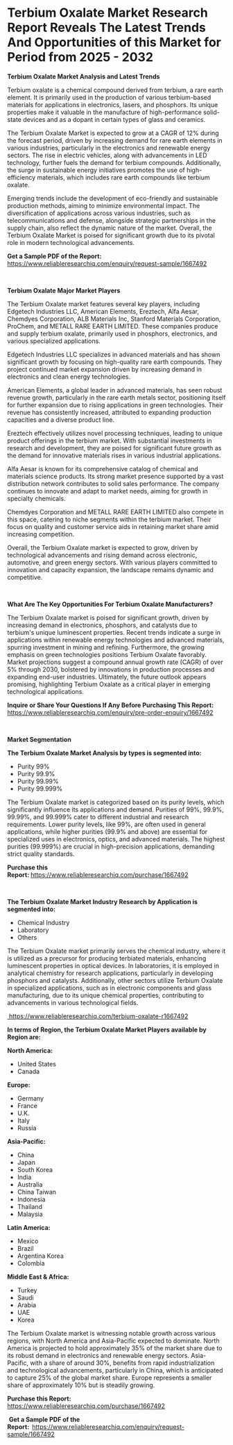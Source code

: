 <p><h1>Terbium Oxalate Market Research Report Reveals The Latest Trends And Opportunities of this Market for Period from 2025 - 2032</h1></p><p><strong>Terbium Oxalate Market Analysis and Latest Trends</strong></p>
<p><p>Terbium oxalate is a chemical compound derived from terbium, a rare earth element. It is primarily used in the production of various terbium-based materials for applications in electronics, lasers, and phosphors. Its unique properties make it valuable in the manufacture of high-performance solid-state devices and as a dopant in certain types of glass and ceramics.</p><p>The Terbium Oxalate Market is expected to grow at a CAGR of 12% during the forecast period, driven by increasing demand for rare earth elements in various industries, particularly in the electronics and renewable energy sectors. The rise in electric vehicles, along with advancements in LED technology, further fuels the demand for terbium compounds. Additionally, the surge in sustainable energy initiatives promotes the use of high-efficiency materials, which includes rare earth compounds like terbium oxalate.</p><p>Emerging trends include the development of eco-friendly and sustainable production methods, aiming to minimize environmental impact. The diversification of applications across various industries, such as telecommunications and defense, alongside strategic partnerships in the supply chain, also reflect the dynamic nature of the market. Overall, the Terbium Oxalate Market is poised for significant growth due to its pivotal role in modern technological advancements.</p></p>
<p><strong>Get a Sample PDF of the Report:&nbsp;</strong> <a href="https://www.reliableresearchiq.com/enquiry/request-sample/1667492?utm_campaign=3511&utm_medium=2&utm_source=Github&utm_content=ia&utm_term=18042025&utm_id=terbium-oxalate">https://www.reliableresearchiq.com/enquiry/request-sample/1667492</a></p>
<p>&nbsp;</p>
<p><strong>Terbium Oxalate Major Market Players</strong></p>
<p><p>The Terbium Oxalate market features several key players, including Edgetech Industries LLC, American Elements, Ereztech, Alfa Aesar, Chemdyes Corporation, ALB Materials Inc, Stanford Materials Corporation, ProChem, and METALL RARE EARTH LIMITED. These companies produce and supply terbium oxalate, primarily used in phosphors, electronics, and various specialized applications.</p><p>Edgetech Industries LLC specializes in advanced materials and has shown significant growth by focusing on high-quality rare earth compounds. They project continued market expansion driven by increasing demand in electronics and clean energy technologies.</p><p>American Elements, a global leader in advanced materials, has seen robust revenue growth, particularly in the rare earth metals sector, positioning itself for further expansion due to rising applications in green technologies. Their revenue has consistently increased, attributed to expanding production capacities and a diverse product line.</p><p>Ereztech effectively utilizes novel processing techniques, leading to unique product offerings in the terbium market. With substantial investments in research and development, they are poised for significant future growth as the demand for innovative materials rises in various industrial applications.</p><p>Alfa Aesar is known for its comprehensive catalog of chemical and materials science products. Its strong market presence supported by a vast distribution network contributes to solid sales performance. The company continues to innovate and adapt to market needs, aiming for growth in specialty chemicals.</p><p>Chemdyes Corporation and METALL RARE EARTH LIMITED also compete in this space, catering to niche segments within the terbium market. Their focus on quality and customer service aids in retaining market share amid increasing competition.</p><p>Overall, the Terbium Oxalate market is expected to grow, driven by technological advancements and rising demand across electronic, automotive, and green energy sectors. With various players committed to innovation and capacity expansion, the landscape remains dynamic and competitive.</p></p>
<p>&nbsp;</p>
<p><strong>What Are The Key Opportunities For Terbium Oxalate Manufacturers?</strong></p>
<p><p>The Terbium Oxalate market is poised for significant growth, driven by increasing demand in electronics, phosphors, and catalysts due to terbium's unique luminescent properties. Recent trends indicate a surge in applications within renewable energy technologies and advanced materials, spurring investment in mining and refining. Furthermore, the growing emphasis on green technologies positions Terbium Oxalate favorably. Market projections suggest a compound annual growth rate (CAGR) of over 5% through 2030, bolstered by innovations in production processes and expanding end-user industries. Ultimately, the future outlook appears promising, highlighting Terbium Oxalate as a critical player in emerging technological applications.</p></p>
<p><strong>Inquire or Share Your Questions If Any Before Purchasing This Report:</strong> <a href="https://www.reliableresearchiq.com/enquiry/pre-order-enquiry/1667492?utm_campaign=3511&utm_medium=2&utm_source=Github&utm_content=ia&utm_term=18042025&utm_id=terbium-oxalate">https://www.reliableresearchiq.com/enquiry/pre-order-enquiry/1667492</a></p>
<p>&nbsp;</p>
<p><strong>Market Segmentation</strong></p>
<p><strong>The Terbium Oxalate Market Analysis by types is segmented into:</strong></p>
<p><ul><li>Purity 99%</li><li>Purity 99.9%</li><li>Purity 99.99%</li><li>Purity 99.999%</li></ul></p>
<p><p>The Terbium Oxalate market is categorized based on its purity levels, which significantly influence its applications and demand. Purities of 99%, 99.9%, 99.99%, and 99.999% cater to different industrial and research requirements. Lower purity levels, like 99%, are often used in general applications, while higher purities (99.9% and above) are essential for specialized uses in electronics, optics, and advanced materials. The highest purities (99.999%) are crucial in high-precision applications, demanding strict quality standards.</p></p>
<p><strong>Purchase this Report:&nbsp;</strong><a href="https://www.reliableresearchiq.com/purchase/1667492?utm_campaign=3511&utm_medium=2&utm_source=Github&utm_content=ia&utm_term=18042025&utm_id=terbium-oxalate">https://www.reliableresearchiq.com/purchase/1667492</a></p>
<p>&nbsp;</p>
<p><strong>The Terbium Oxalate Market Industry Research by Application is segmented into:</strong></p>
<p><ul><li>Chemical Industry</li><li>Laboratory</li><li>Others</li></ul></p>
<p><p>The Terbium Oxalate market primarily serves the chemical industry, where it is utilized as a precursor for producing terbiated materials, enhancing luminescent properties in optical devices. In laboratories, it is employed in analytical chemistry for research applications, particularly in developing phosphors and catalysts. Additionally, other sectors utilize Terbium Oxalate in specialized applications, such as in electronic components and glass manufacturing, due to its unique chemical properties, contributing to advancements in various technological fields.</p></p>
<p><a href="https://www.reliableresearchiq.com/terbium-oxalate-r1667492?utm_campaign=3511&utm_medium=2&utm_source=Github&utm_content=ia&utm_term=18042025&utm_id=terbium-oxalate">&nbsp;https://www.reliableresearchiq.com/terbium-oxalate-r1667492</a></p>
<p><strong>In terms of Region, the Terbium Oxalate Market Players available by Region are:</strong></p>
<p>
    <p> <strong> North America: </strong>
        <ul>
            <li>United States</li>
            <li>Canada</li>
        </ul>
        </p> 
    <p> <strong> Europe: </strong>
        <ul>
            <li>Germany</li>
            <li>France</li>
            <li>U.K.</li>
            <li>Italy</li>
            <li>Russia</li>
        </ul>
        </p> 
    <p> <strong> Asia-Pacific: </strong>
        <ul>
            <li>China</li>
            <li>Japan</li>
            <li>South Korea</li>
            <li>India</li>
            <li>Australia</li>
            <li>China Taiwan</li>
            <li>Indonesia</li>
            <li>Thailand</li>
            <li>Malaysia</li>
        </ul>
        </p> 
    <p> <strong> Latin America: </strong>
        <ul>
            <li>Mexico</li>
            <li>Brazil</li>
            <li>Argentina Korea</li>
            <li>Colombia</li>
        </ul>
        </p> 
    <p> <strong> Middle East & Africa: </strong>
        <ul>
            <li>Turkey</li>
            <li>Saudi</li>
            <li>Arabia</li>
            <li>UAE</li>
            <li>Korea</li>
        </ul>
    </p>
    </p>
<p><p>The Terbium Oxalate market is witnessing notable growth across various regions, with North America and Asia-Pacific expected to dominate. North America is projected to hold approximately 35% of the market share due to its robust demand in electronics and renewable energy sectors. Asia-Pacific, with a share of around 30%, benefits from rapid industrialization and technological advancements, particularly in China, which is anticipated to capture 25% of the global market share. Europe represents a smaller share of approximately 10% but is steadily growing.</p></p>
<p><strong>Purchase this Report: </strong><a href="https://www.reliableresearchiq.com/purchase/1667492?utm_campaign=3511&utm_medium=2&utm_source=Github&utm_content=ia&utm_term=18042025&utm_id=terbium-oxalate">https://www.reliableresearchiq.com/purchase/1667492</a></p>
<p>&nbsp;<strong>Get a Sample PDF of the Report:&nbsp;&nbsp;</strong><a href="https://www.reliableresearchiq.com/enquiry/request-sample/1667492?utm_campaign=3511&utm_medium=2&utm_source=Github&utm_content=ia&utm_term=18042025&utm_id=terbium-oxalate">https://www.reliableresearchiq.com/enquiry/request-sample/1667492</a></p>
<p><strong></strong></p>
<p><p></p><p></p><p></p></p>